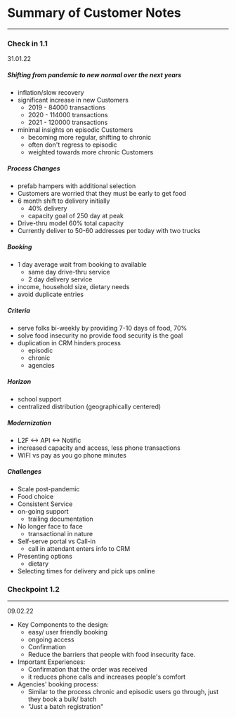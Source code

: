 # Summary of Customer Notes
---
### Check in 1.1
31.01.22
##### Shifting from pandemic to new normal over the next years
- inflation/slow recovery
- significant increase in new Customers
  - 2019 -  84000 transactions
  - 2020 - 114000 transactions
  - 2021 - 120000 transactions
- minimal insights on episodic Customers
  - becoming more regular, shifting to chronic
  - often don't regress to episodic
  - weighted towards more chronic Customers

##### Process Changes
- prefab hampers with additional selection
- Customers are worried that they must be early to get food
- 6 month shift to delivery initially
  - 40% delivery
  - capacity goal of 250 day at peak
- Drive-thru model 60% total capacity
- Currently deliver to 50-60 addresses per today with two trucks

##### Booking
- 1 day average wait from booking to available
  - same day drive-thru service
  - 2 day delivery service
- income, household size, dietary needs
- avoid duplicate entries

##### Criteria
- serve folks bi-weekly by providing 7-10 days of food, 70%
- solve food insecurity no provide food security is the goal
- duplication in CRM hinders process
    - episodic
    - chronic
    - agencies

##### Horizon
- school support
- centralized distribution (geographically centered)

##### Modernization
- L2F <-> API <-> Notific
- increased capacity and access, less phone transactions
- WIFI vs pay as you go phone minutes

##### Challenges
- Scale post-pandemic
- Food choice
- Consistent Service
- on-going support
  - trailing documentation
- No longer face to face
  - transactional in nature
- Self-serve portal vs Call-in
  - call in attendant enters info to CRM
- Presenting options
  - dietary
- Selecting times for delivery and pick ups online

### Checkpoint 1.2
---
09.02.22
- Key Components to the design: 
  - easy/ user friendly booking 
  - ongoing access 
  - Confirmation 
  - Reduce the barriers that people with food insecurity face. 
- Important Experiences: 
   - Confirmation that the order was received 
    - it reduces phone calls and increases people's comfort 
- Agencies' booking process:
  - Similar to the process chronic and episodic users go through, just they book a bulk/ batch 
  - "Just a batch registration" 
